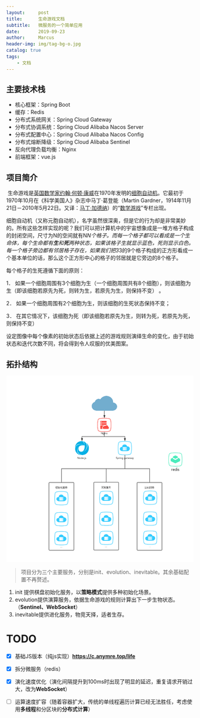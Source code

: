 ```yaml
---
layout:     post
title:      生命游戏文档
subtitle:   微服务的一个简单应用
date:       2019-09-23
author:     Marcus
header-img: img/tag-bg-o.jpg
catalog: true
tags:
    - 文档
---
```


## 主要技术栈

- 核心框架：Spring Boot
- 缓存：Redis
- 分布式系统网关：Spring Cloud Gateway
- 分布式协调系统：Spring Cloud Alibaba Nacos Server
- 分布式配置中心：Spring Cloud Alibaba Nacos Config
- 分布式熔断降级：Spring Cloud Alibaba Sentinel
- 反向代理负载均衡：Nginx
- 前端框架：vue.js

##  项目简介

​		生命游戏是[英国](https://baike.baidu.com/item/英国/144602)[数学家](https://baike.baidu.com/item/数学家/1210991)[约翰·何顿·康威](https://baike.baidu.com/item/约翰·何顿·康威/8748231)在1970年发明的[细胞自动机](https://baike.baidu.com/item/细胞自动机/2765689)。它最初于1970年10月在《科学美国人》杂志中马丁·葛登能（Martin Gardner，1914年11月21日－2010年5月22日。又译：[马丁·加德纳](https://baike.baidu.com/item/马丁·加德纳)）的“[数学游戏](https://baike.baidu.com/item/数学游戏/12811593)”专栏出现。

​		细胞自动机（又称元胞自动机），名字虽然很深奥，但是它的行为却是非常美妙的。所有这些怎样实现的呢？我们可以把计算机中的宇宙想象成是一堆方格子构成的封闭空间，尺寸为N的空间就有N*N个格子。而每一个格子都可以看成是一个生命体，每个生命都有**生**和**死**两种状态，如果该格子生就显示蓝色，死则显示白色。每一个格子旁边都有邻居格子存在，如果我们把3*3的9个格子构成的正方形看成一个基本单位的话，那么这个正方形中心的格子的邻居就是它旁边的8个格子。

每个格子的生死遵循下面的原则：

1． 如果一个细胞周围有3个细胞为生（一个细胞周围共有8个细胞），则该细胞为生（即该细胞若原先为死，则转为生，若原先为生，则保持不变） 。

2． 如果一个细胞周围有2个细胞为生，则该细胞的生死状态保持不变；

3． 在其它情况下，该细胞为死（即该细胞若原先为生，则转为死，若原先为死，则保持不变）

设定图像中每个像素的初始状态后依据上述的游戏规则演绎生命的变化，由于初始状态和迭代次数不同，将会得到令人叹服的优美图案。

##  拓扑结构

![](../img/0923.png)

> 项目分为三个主要服务，分别是init、evolution、inevitable。其余基础配置不再赘述。

1. init 提供棋盘初始化服务，以**策略模式**提供多种初始化场景。
2. evolution提供演算服务，依据生命游戏的规则计算出下一步生物状态。（**Sentinel、WebSocket**）
3. inevitable提供进化服务，物竞天择，适者生存。

#  TODO

- [x] 基础JS版本（纯js实现）**https://c.anymre.top/life**

- [x] 拆分微服务（redis）
- [x] 演化速度优化（演化间隔提升到100ms时出现了明显的延迟，重复请求开销过大，改为**WebSocket**）
- [ ] 运算速度扩容（随着容器扩大，传统的单线程遍历计算已经无法胜任，考虑使用**多线程**和分区块的**分布式计算**）